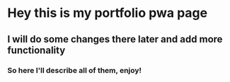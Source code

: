 # Hey this is my portfolio pwa page

## I will do some changes there later and add more functionality

### So here I'll describe all of them, enjoy!